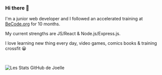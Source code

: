 ### Hi there 👋  


I'm a junior web developer and I followed an accelerated training at [BeCode.org](https://becode.org/) for 10 months.

My current strengths are JS/React & Node.js/Express.js. 

I love learning new thing every day, video games, comics books & training crossfit :grinning:

<br/>

![Les Stats GitHub de Joelle](https://github-readme-stats.vercel.app/api?username=Joelle-Everaert&count_private=true&show_icons=true&theme=onedark)

